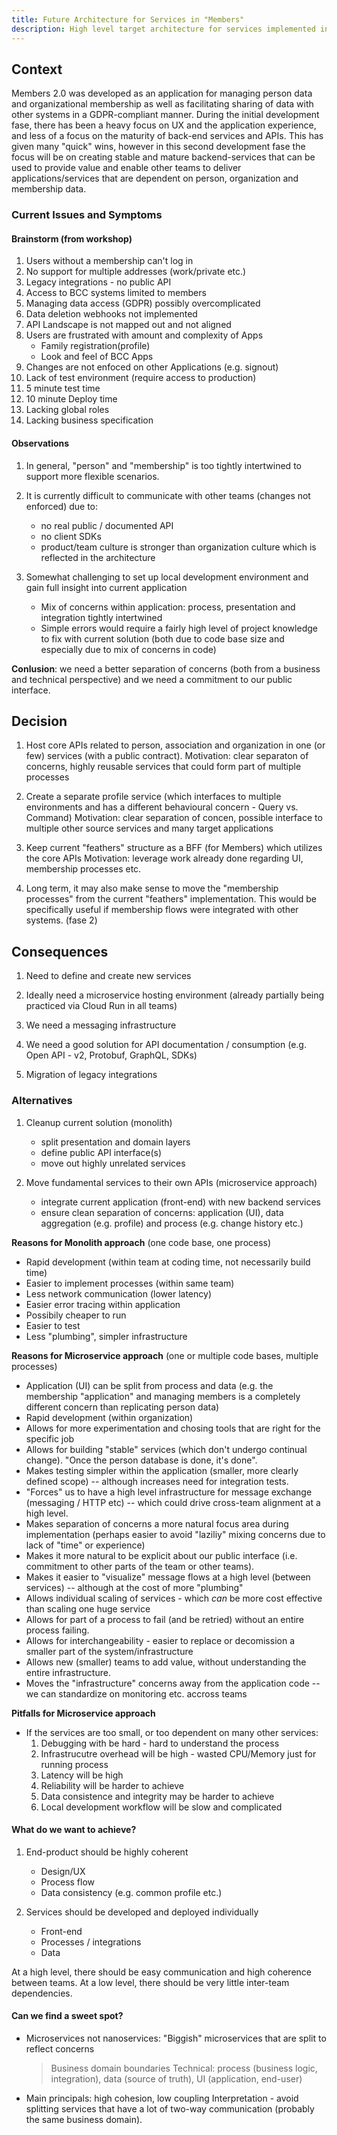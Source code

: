 ```yaml
---
title: Future Architecture for Services in "Members"
description: High level target architecture for services implemented in Members (as of March 2022)
---
```


## Context

Members 2.0 was developed as an application for managing person data and organizational membership as well as facilitating sharing of data with other systems in a GDPR-compliant manner.
During the initial development fase, there has been a heavy focus on UX and the application experience, and less of a focus on the maturity of back-end services and APIs.
This has given many "quick" wins, however in this second development fase the focus will be on creating stable and mature backend-services that can be used to provide value and enable other teams to deliver applications/services that are dependent on person, organization and membership data.

### Current Issues and Symptoms

#### Brainstorm (from workshop)

1. Users without a membership can't log in
2. No support for multiple addresses (work/private etc.)
3. Legacy integrations - no public API
4. Access to BCC systems limited to members
5. Managing data access (GDPR) possibly overcomplicated
6. Data deletion webhooks not implemented
7. API Landscape is not mapped out and not aligned
8. Users are frustrated with amount and complexity of Apps
    - Family registration(profile)
    - Look and feel of BCC Apps
9. Changes are not enfoced on other Applications (e.g. signout)
10. Lack of test environment (require access to production)
11. 5 minute test time
12. 10 minute Deploy time
13. Lacking global roles
14. Lacking business specification

#### Observations

1. In general, "person" and "membership" is too tightly intertwined to support more flexible scenarios.

2. It is currently difficult to communicate with other teams (changes not enforced) due to:
    - no real public / documented API
    - no client SDKs
    - product/team culture is stronger than organization culture which is reflected in the architecture

3. Somewhat challenging to set up local development environment and gain full insight into current application
    - Mix of concerns within application: process, presentation and integration tightly intertwined
    - Simple errors would require a fairly high level of project knowledge to fix with current solution (both due to code base size and especially due to mix of concerns in code)

**Conlusion**: we need a better separation of concerns (both from a business and technical perspective) and we need a commitment to our public interface.


## Decision

1. Host core APIs related to person, association and organization in one (or few) services (with a public contract).
   Motivation: clear separaton of concerns, highly reusable services that could form part of multiple processes

2. Create a separate profile service (which interfaces to multiple environments and has a different behavioural concern - Query vs. Command)
   Motivation: clear separation of concen, possible interface to multiple other source services and many target applications

3. Keep current "feathers" structure as a BFF (for Members) which utilizes the core APIs
   Motivation: leverage work already done regarding UI, membership processes etc.

4. Long term, it may also make sense to move the "membership processes" from the current "feathers" implementation. This would be specifically useful if membership flows were integrated with other systems. (fase 2)


## Consequences

1. Need to define and create new services

2. Ideally need a microservice hosting environment (already partially being practiced via Cloud Run in all teams)

3. We need a messaging infrastructure

4. We need a good solution for API documentation / consumption (e.g. Open API - v2, Protobuf, GraphQL, SDKs)

5. Migration of legacy integrations

### Alternatives

1. Cleanup current solution (monolith)
   - split presentation and domain layers
   - define public API interface(s)
   - move out highly unrelated services

2. Move fundamental services to their own APIs (microservice approach)
   - integrate current application (front-end) with new backend services
   - ensure clean separation of concerns: application (UI), data aggregation (e.g. profile) and process (e.g. change history etc.)

**Reasons for Monolith approach** (one code base, one process)

- Rapid development (within team at coding time, not necessarily build time)
- Easier to implement processes (within same team)
- Less network communication (lower latency)
- Easier error tracing within application
- Possibily cheaper to run
- Easier to test
- Less "plumbing", simpler infrastructure

**Reasons for Microservice approach** (one or multiple code bases, multiple processes)

- Application (UI) can be split from process and data (e.g. the membership "application" and managing members is a completely different concern than replicating person data)
- Rapid development (within organization)
- Allows for more experimentation and chosing tools that are right for the specific job
- Allows for building "stable" services (which don't undergo continual change). "Once the person database is done, it's done".
- Makes testing simpler within the application (smaller, more clearly defined scope) -- although increases need for integration tests.  
- "Forces" us to have a high level infrastructure for message exchange (messaging / HTTP etc) -- which could drive cross-team alignment at a high level.
- Makes separation of concerns a more natural focus area during implementation (perhaps easier to avoid "laziliy" mixing concerns due to lack of "time" or experience)
- Makes it more natural to be explicit about our public interface (i.e. commitment to other parts of the team or other teams).
- Makes it easier to "visualize" message flows at a high level (between services) -- although at the cost of more "plumbing"
- Allows individual scaling of services - which *can* be more cost effective than scaling one huge service
- Allows for part of a process to fail (and be retried) without an entire process failing.
- Allows for interchangeability - easier to replace or decomission a smaller part of the system/infrastructure
- Allows new (smaller) teams to add value, without understanding the entire infrastructure. 
- Moves the "infrastructure" concerns away from the application code -- we can standardize on monitoring etc. accross teams

**Pitfalls for Microservice approach**  

- If the services are too small, or too dependent on many other services:
   1. Debugging with be hard - hard to understand the process
   2. Infrastrucutre overhead will be high - wasted CPU/Memory just for running process
   3. Latency will be high
   4. Reliability will be harder to achieve
   5. Data consistence and integrity may be harder to achieve
   6. Local development workflow will be slow and complicated

#### What do we want to achieve?

1. End-product should be highly coherent
   - Design/UX
   - Process flow
   - Data consistency (e.g. common profile etc.)

2. Services should be developed and deployed individually
   - Front-end
   - Processes / integrations
   - Data

At a high level, there should be easy communication and high coherence between teams. At a low level, there should be very little inter-team dependencies.

#### Can we find a sweet spot?

- Microservices not nanoservices: "Biggish" microservices that are split to reflect concerns
  > Business domain boundaries
  > Technical: process (business logic, integration), data (source of truth), UI (application, end-user)

- Main principals: high cohesion, low coupling
  Interpretation - avoid splitting services that have a lot of two-way communication (probably the same business domain).